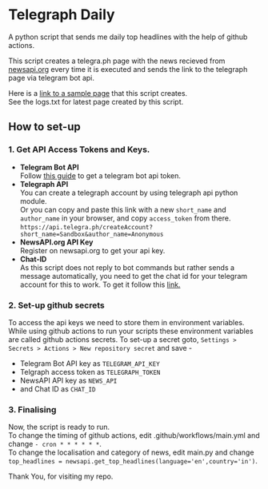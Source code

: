 # Telegraph Daily
A python script that sends me daily top headlines with the help of github actions.

This script creates a telegra.ph page with the news recieved from [newsapi.org](newsapi.org) every time it is executed and sends the link to the telegraph page via telegram bot api.

Here is a [link to a sample page](https://telegra.ph/Telegraph-Today-09-30) that this script creates.<br>
See the logs.txt for latest page created by this script.

<!-- How To Set-up -->
## How to set-up
### 1. Get API Access Tokens and Keys. <br>
* **Telegram Bot API**<br> Follow [this guide](https://core.telegram.org/bots#creating-a-new-bot) to get a telegram bot api token.
* **Telegraph API**<br> You can create a telegraph account by using telegraph api python module.<br> Or you can copy and paste this link with a new `short_name` and `author_name` in your browser, and copy `access_token` from there. `https://api.telegra.ph/createAccount?short_name=Sandbox&author_name=Anonymous`
* **NewsAPI.org API Key**<br> Register on newsapi.org to get your api key.
* **Chat-ID**<br> As this script does not reply to bot commands but rather sends a message automatically, you need to get the chat id for your telegram account for this to work. To get it follow this [link.](https://www.alphr.com/find-chat-id-telegram/)

### 2. Set-up github secrets
To access the api keys we need to store them in environment variables. While using github actions to run your scripts these environment variables are called github actions secrets.
To set-up a secret goto, `Settings > Secrets > Actions > New repository secret` and save -
* Telegram Bot API key as `TELEGRAM_API_KEY`
* Telgraph access token as `TELEGRAPH_TOKEN`
* NewsAPI API key as `NEWS_API`
* and Chat ID as `CHAT_ID`

### 3. Finalising
Now, the script is ready to run.<br>
To change the timing of github actions, edit .github/workflows/main.yml and change `- cron * * * * * *`.<br>
To change the localisation and category of news, edit main.py and change `top_headlines = newsapi.get_top_headlines(language='en',country='in')`.

Thank You, for visiting my repo.
